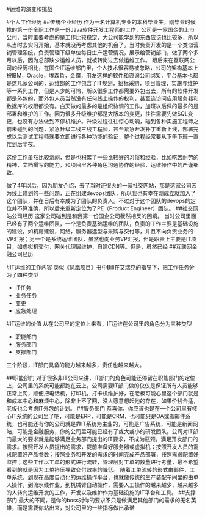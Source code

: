 #运维的演变和挑战

#个人工作经历
##传统企业经历
作为一名计算机专业的本科毕业生，刚毕业时候找的第一份全职工作是一份Java软件开发工程师的工作，公司是一家国企的上市公司，当时主要考虑的是工作比较稳定，大公司能学到的东西应该也比较多，所以从当时去实习开始，基本就没再考虑其他的机会了。当时负责开发的是一个类似营销管理系统，负责管理下级单位每日生产运营情况，展示给营销部门，做了两个多月以后，因为总部缺少运维人员，就被转岗过去做运维工作。
跟后来在互联网公司的经历相比，在国企IT运维部门里，个人技术很容易被忽略，公司的架构基本上被IBM，Oracle，埃森哲，金蝶，用友这样的软件和咨询公司绑架，平台基本也都是这几家公司的，运维部的工作包含了IT规划，招标采购，项目管理，实施与维护等一系列工作，但是人少的可怜，所以很多工作都需要外包出去，所有的软件开发都是外包的，而外包人员当然没有任何线上操作的权利，甚至连访问应用服务器和数据库的权限都没有。白天做的最多的是组织协调的工作，加班以后做的最多的是部署和维护的工作。因为很多升级维护都是大版本的变更，往往需要先做SQL变更，也没有办法做到不停机维护。升级过程往往惊心动魄，碰到各种实施工程师之前未碰到的问题，紧急升级二线三线工程师，甚至紧急开发补丁重新上线，部署完成以后测试工程师就要立即进行各种功能的验证，整个过程经常要从下午下班一直忙到后半夜。

这份工作虽然比较沉闷，但是也积累了一些比较好的习惯和经验，比如吃苦耐劳的精神，文档撰写的能力，和项目里各种角色沟通协作的经验，运维操作中的严谨细致。

做了4年以后，因为朋友介绍，去了当时还很火的一家社交网站，那是这家公司因为线上碰到的一些问题，正在组建devops团队，所以我也有幸在刚成立就加入了这个团队，并在日后有幸成为了团队的负责人。不过对于这个团队的devops的定位并不算准确，所以后来重新定位为了PE（Product Engineer）团队。
##社交网站公司经历
这家公司碰到是和我第一份国企公司截然相反的困境。
当时公司里面已经有了两个运维团队，一个是负责基础运维的团队，负责的工作主要是基础设施的建设，如机房建设，网络，服务器选型与采购与交付等，并且不向负责业务的VP汇报；另一个是系统运维团队，虽然也向业务VP汇报，但是职责上主要是IT项目，如虚拟机交付，网关代理层维护，自建CDN等。但是，虽然已经
##互联网金融公司经历

#IT运维的工作内容
类似《凤凰项目》书中Bill在艾瑞克的指导下，把工作任务分为了四种类型
- IT任务
- 业务任务
- 变更
- 应急处理


#IT运维的价值
从在公司里的定位上来看，IT运维在公司里的角色分为三种类型

- 职能部门
- 服务部门
- 支撑部门

三个阶段，IT部门具备的能力越来越多，责任也越来越大。

##职能部门
对于很多非IT公司来讲，IT部门的角色可能还停留在职能部门的定位上，公司里的系统可能都跑在云上，公司需要IT部门做的仅仅是保证所有人员能够正常上网，顺便把电话机，打印机，打卡机维护好，在老板可能心里这个部门就是和成本中心和麻烦中心，除非上不了网，没人愿意想起他的存在，如果价钱合适，老板也会考虑IT外包的计划。
##服务部门
恭喜你，你应该也是在一个公司里有核心IT系统的公司里了吧，可能是ERP，可能是CRM，也可能只是OA或者邮件系统，也可能还有你的公司就是靠IT系统为主业的，可能是广告系统，可能是新闻网站，可能是金融服务，你的公司里可能已经有了或大或小的研发团队。公司对IT部门最大的要求就是能够满足业务部门提出的IT要求，不成为瓶颈。满足开发部门的需求。按照开发人员提出的需求，提前准备好服务器或虚拟机；按照开发人员的需求配置好产品参数；按照业务和开发的需求的时间完成产品部署，按照需求配置好监控；这些工作以工单的形式进行流转，管理层对工单的数量进行考量，最不希望看到的就是因为工单挤压导致交付效率的降低。
随着工单流转的形式由邮件，工单系统，到现在高度自动化的运维操作平台，也就像传统的生产装配车间里的由单人操作，到流水线作业，到机械臂自动操作，需要人工操作的越来越少，越来越多的人转向运维开发的工作，开发以及维护作为基础设施的IT平台和工具。
##支撑部门
最大的不同，是你的boss对你的要求不只是做满足其他部门的需求的无名英雄，而是需要你站出来，对公司里的一些指标做出承诺


